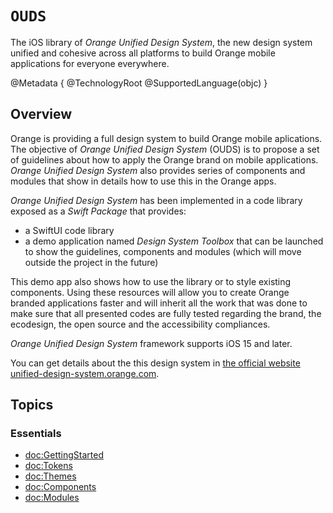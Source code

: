 # ``OUDS``

The iOS library of *Orange Unified Design System*, the new design system unified and cohesive across all platforms to build Orange mobile applications for everyone everywhere.

@Metadata {
    @TechnologyRoot
    @SupportedLanguage(objc)
}

## Overview

Orange is providing a full design system to build Orange mobile aplications. The objective of *Orange Unified Design System* (OUDS) is to propose a set of guidelines about how to apply the Orange brand on mobile applications. *Orange Unified Design System* also provides series of components and modules that show in details how to use this in the Orange apps.

*Orange Unified Design System* has been implemented in a code library exposed as a _Swift Package_ that provides:

- a SwiftUI code library
- a demo application named *Design System Toolbox* that can be launched to show the guidelines, components and modules (which will move outside the project in the future)

This demo app also shows how to use the library or to style existing components.
Using these resources will allow you to create Orange branded applications faster and will inherit all the work that was done to make sure that all presented codes are fully tested regarding the brand, the ecodesign, the open source and the accessibility compliances.

*Orange Unified Design System* framework supports iOS 15 and later.

You can get details about the this design system in [the official website unified-design-system.orange.com](https://unified-design-system.orange.com/).

## Topics

### Essentials

- <doc:GettingStarted>
- <doc:Tokens>
- <doc:Themes>
- <doc:Components>
- <doc:Modules>
    
